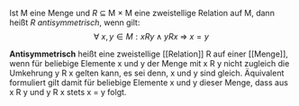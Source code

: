 Ist M eine Menge und *R* ⊆ M × M eine zweistellige Relation auf M, dann heißt *R* _antisymmetrisch_, wenn gilt:
$$\forall\: x, y \in M : x R y \;\wedge\; yRx \; \Rightarrow\: x =y $$

**Antisymmetrisch** heißt eine zweistellige [[Relation]] R auf einer [[Menge]], wenn für beliebige Elemente x und y der Menge mit x R y nicht zugleich die Umkehrung y R x gelten kann, es sei denn, x und y sind gleich. Äquivalent formuliert gilt damit für beliebige Elemente x und y dieser Menge, dass aus x R y und y R x stets x = y folgt.